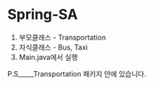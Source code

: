 # Spring-SA
1) 부모클래스 - Transportation
2) 자식클래스 - Bus, Taxi
3) Main.java에서 실행

P.S_____Transportation 패키지 안에 있습니다.